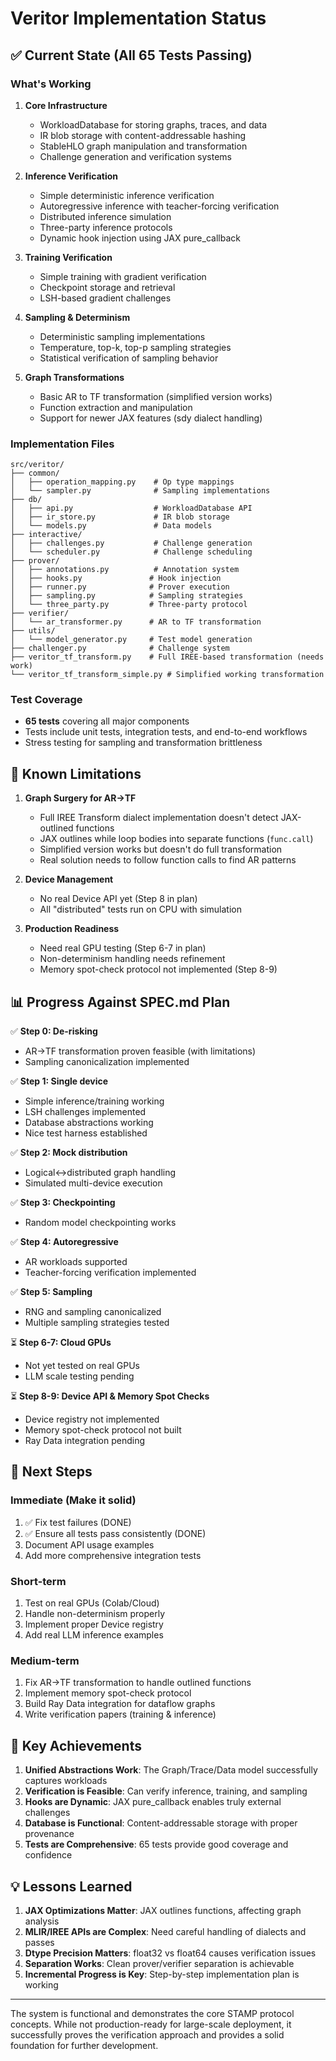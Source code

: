 # Veritor Implementation Status

## ✅ Current State (All 65 Tests Passing)

### What's Working

1. **Core Infrastructure**
   - WorkloadDatabase for storing graphs, traces, and data
   - IR blob storage with content-addressable hashing
   - StableHLO graph manipulation and transformation
   - Challenge generation and verification systems

2. **Inference Verification**
   - Simple deterministic inference verification
   - Autoregressive inference with teacher-forcing verification
   - Distributed inference simulation
   - Three-party inference protocols
   - Dynamic hook injection using JAX pure_callback

3. **Training Verification**
   - Simple training with gradient verification
   - Checkpoint storage and retrieval
   - LSH-based gradient challenges

4. **Sampling & Determinism**
   - Deterministic sampling implementations
   - Temperature, top-k, top-p sampling strategies
   - Statistical verification of sampling behavior

5. **Graph Transformations**
   - Basic AR to TF transformation (simplified version works)
   - Function extraction and manipulation
   - Support for newer JAX features (sdy dialect handling)

### Implementation Files

```
src/veritor/
├── common/
│   ├── operation_mapping.py    # Op type mappings
│   └── sampler.py              # Sampling implementations
├── db/
│   ├── api.py                  # WorkloadDatabase API
│   ├── ir_store.py             # IR blob storage
│   └── models.py               # Data models
├── interactive/
│   ├── challenges.py           # Challenge generation
│   └── scheduler.py            # Challenge scheduling
├── prover/
│   ├── annotations.py          # Annotation system
│   ├── hooks.py               # Hook injection
│   ├── runner.py              # Prover execution
│   ├── sampling.py            # Sampling strategies
│   └── three_party.py         # Three-party protocol
├── verifier/
│   └── ar_transformer.py      # AR to TF transformation
├── utils/
│   └── model_generator.py     # Test model generation
├── challenger.py              # Challenge system
├── veritor_tf_transform.py    # Full IREE-based transformation (needs work)
└── veritor_tf_transform_simple.py # Simplified working transformation
```

### Test Coverage

- **65 tests** covering all major components
- Tests include unit tests, integration tests, and end-to-end workflows
- Stress testing for sampling and transformation brittleness

## 🚧 Known Limitations

1. **Graph Surgery for AR→TF**
   - Full IREE Transform dialect implementation doesn't detect JAX-outlined functions
   - JAX outlines while loop bodies into separate functions (`func.call`)
   - Simplified version works but doesn't do full transformation
   - Real solution needs to follow function calls to find AR patterns

2. **Device Management**
   - No real Device API yet (Step 8 in plan)
   - All "distributed" tests run on CPU with simulation

3. **Production Readiness**
   - Need real GPU testing (Step 6-7 in plan)
   - Non-determinism handling needs refinement
   - Memory spot-check protocol not implemented (Step 8-9)

## 📊 Progress Against SPEC.md Plan

✅ **Step 0: De-risking**
- AR→TF transformation proven feasible (with limitations)
- Sampling canonicalization implemented

✅ **Step 1: Single device**
- Simple inference/training working
- LSH challenges implemented
- Database abstractions working
- Nice test harness established

✅ **Step 2: Mock distribution**
- Logical↔distributed graph handling
- Simulated multi-device execution

✅ **Step 3: Checkpointing**
- Random model checkpointing works

✅ **Step 4: Autoregressive**
- AR workloads supported
- Teacher-forcing verification implemented

✅ **Step 5: Sampling**
- RNG and sampling canonicalized
- Multiple sampling strategies tested

⏳ **Step 6-7: Cloud GPUs**
- Not yet tested on real GPUs
- LLM scale testing pending

⏳ **Step 8-9: Device API & Memory Spot Checks**
- Device registry not implemented
- Memory spot-check protocol not built
- Ray Data integration pending

## 🎯 Next Steps

### Immediate (Make it solid)
1. ✅ Fix test failures (DONE)
2. ✅ Ensure all tests pass consistently (DONE)
3. Document API usage examples
4. Add more comprehensive integration tests

### Short-term
1. Test on real GPUs (Colab/Cloud)
2. Handle non-determinism properly
3. Implement proper Device registry
4. Add real LLM inference examples

### Medium-term
1. Fix AR→TF transformation to handle outlined functions
2. Implement memory spot-check protocol
3. Build Ray Data integration for dataflow graphs
4. Write verification papers (training & inference)

## 🔑 Key Achievements

1. **Unified Abstractions Work**: The Graph/Trace/Data model successfully captures workloads
2. **Verification is Feasible**: Can verify inference, training, and sampling
3. **Hooks are Dynamic**: JAX pure_callback enables truly external challenges
4. **Database is Functional**: Content-addressable storage with proper provenance
5. **Tests are Comprehensive**: 65 tests provide good coverage and confidence

## 💡 Lessons Learned

1. **JAX Optimizations Matter**: JAX outlines functions, affecting graph analysis
2. **MLIR/IREE APIs are Complex**: Need careful handling of dialects and passes
3. **Dtype Precision Matters**: float32 vs float64 causes verification issues
4. **Separation Works**: Clean prover/verifier separation is achievable
5. **Incremental Progress is Key**: Step-by-step implementation plan is working

---

The system is functional and demonstrates the core STAMP protocol concepts. While not production-ready for large-scale deployment, it successfully proves the verification approach and provides a solid foundation for further development.